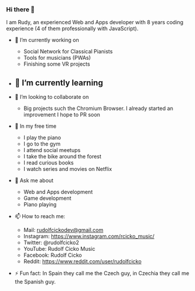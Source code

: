 ### Hi there 👋

I am Rudy, an experienced Web and Apps developer with 8 years coding experience (4 of them professionally with JavaScript). 

- 🔭 I’m currently working on
  - Social Network for Classical Pianists
  - Tools for musicians (PWAs)
  - Finishing some VR projects
  
- 🌱 I’m currently learning 
  - 
  
- 👯 I’m looking to collaborate on 
  - Big projects such the Chromium Browser. I already started an improvement I hope to PR soon
  
- 🤸‍ In my free time
  - I play the piano
  - I go to the gym
  - I attend social meetups
  - I take the bike around the forest
  - I read curious books
  - I watch series and movies on Netflix

  
- 💬 Ask me about 
  - Web and Apps development
  - Game development
  - Piano playing
  
- 📫 How to reach me: 
  - Mail: rudolfcickodev@gmail.com
  - Instagram: https://www.instagram.com/rcicko_music/
  - Twitter: @rudolfcicko2
  - YouTube: Rudolf Cicko Music
  - Facebook: Rudolf Cicko
  - Reddit: https://www.reddit.com/user/rudolfcicko

- ⚡ Fun fact: In Spain they call me the Czech guy, in Czechia they call me the Spanish guy.
